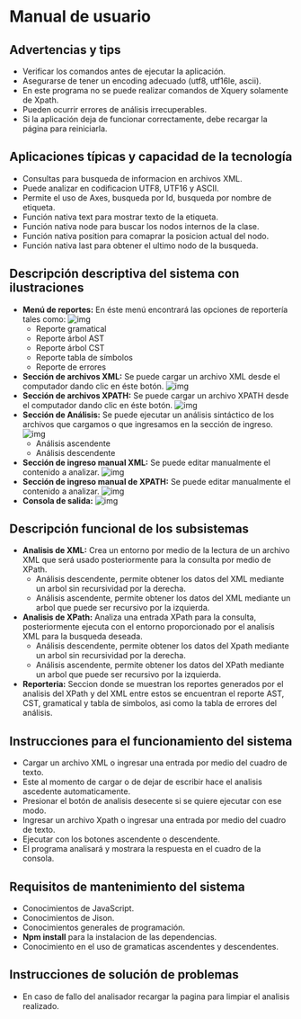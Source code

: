 # Manual de usuario

## Advertencias y tips
* Verificar los comandos antes de ejecutar la aplicación.
* Asegurarse de tener un encoding adecuado (utf8, utf16le, ascii).
* En este programa no se puede realizar comandos de Xquery solamente de Xpath.
* Pueden ocurrir errores de análisis irrecuperables.
* Si la aplicación deja de funcionar correctamente, debe recargar la página para reiniciarla.
## Aplicaciones típicas y capacidad de la tecnología
* Consultas para busqueda de informacion en archivos XML.
* Puede analizar en codificacion UTF8, UTF16 y ASCII.
* Permite el uso de Axes, busqueda por Id, busqueda por nombre de etiqueta.
* Función nativa text para mostrar texto de la etiqueta.
* Función nativa node para buscar los nodos internos de la clase.
* Función nativa position para comaprar la posicion actual del nodo.
* Función nativa last para obtener el ultimo nodo de la busqueda.
## Descripción descriptiva del sistema con ilustraciones
* **Menú de reportes:** En éste menú encontrará las opciones de reportería tales como: ![img][img1]
    * Reporte gramatical
    * Reporte árbol AST
    * Reporte árbol CST
    * Reporte tabla de símbolos
    * Reporte de errores
* **Sección de archivos XML:** Se puede cargar un archivo XML desde el computador dando clic en éste botón. 
![img][img2]
* **Sección de archivos XPATH:** Se puede cargar un archivo XPATH desde el computador dando clic en éste botón. 
![img][img7]
* **Sección de Análisis:** Se puede ejecutar un análisis sintáctico de los archivos que cargamos o que ingresamos en la sección de ingreso. ![img][img3]
    * Análisis ascendente
    * Análisis descendente
* **Sección de ingreso manual XML:** Se puede editar manualmente el contenido a analizar. ![img][img4]
* **Sección de ingreso manual de XPATH:** Se puede editar manualmente el contenido a analizar. ![img][img5]
* **Consola de salida:** ![img][img6]
## Descripción funcional de los subsistemas
* **Analisis de XML:** Crea un entorno por medio de la lectura de un archivo XML que será usado posteriormente para la consulta por medio de XPath.
    * Análisis descendente, permite obtener los datos del XML mediante un arbol sin recursividad por la derecha.
    * Análisis ascendente, permite obtener los datos del XML mediante un arbol que puede ser recursivo por la izquierda.
* **Analisis de XPath:** Analiza una entrada XPath para la consulta, posteriormente ejecuta con el entorno proporcionado por el analisís XML para la busqueda deseada.
    * Análisis descendente, permite obtener los datos del Xpath mediante un arbol sin recursividad por la derecha.
    * Análisis ascendente, permite obtener los datos del XPath mediante un arbol que puede ser recursivo por la izquierda.
* **Reporteria:** Seccion donde se muestran los reportes generados por el analisis del XPath y del XML entre estos se encuentran el reporte AST, CST, gramatical y tabla de simbolos, asi como la tabla de errores del análisis.
## Instrucciones para el funcionamiento del sistema
* Cargar un archivo XML o ingresar una entrada por medio del cuadro de texto.
* Este al momento de cargar o de dejar de escribir hace el analisis ascedente automaticamente.
* Presionar el botón de analisis desecente si se quiere ejecutar con ese modo.
* Ingresar un archivo Xpath o ingresar una entrada por medio del cuadro de texto.
* Ejecutar con los botones ascendente o descendente.
* El programa analisará y mostrara la respuesta en el cuadro de la consola.
## Requisitos de mantenimiento del sistema
* Conocimientos de JavaScript.
* Conocimientos de Jison.
* Conocimientos generales de programación.
* **Npm install** para la instalacion de las dependencias.
* Conocimiento en el uso de gramaticas ascendentes y descendentes.
## Instrucciones de solución de problemas
* En caso de fallo del analisador recargar la pagina para limpiar el analisis realizado.

[img1]: https://i.imgur.com/xdXARQn.png
[img2]: https://i.imgur.com/vBgGcZw.png
[img3]: https://i.imgur.com/Plq4vNr.png
[img4]: https://i.imgur.com/xuIJV2S.png
[img5]: https://i.imgur.com/DRFheyc.png
[img6]: https://i.imgur.com/IvFdmgi.png
[img7]: https://i.imgur.com/5P43ad2.png
